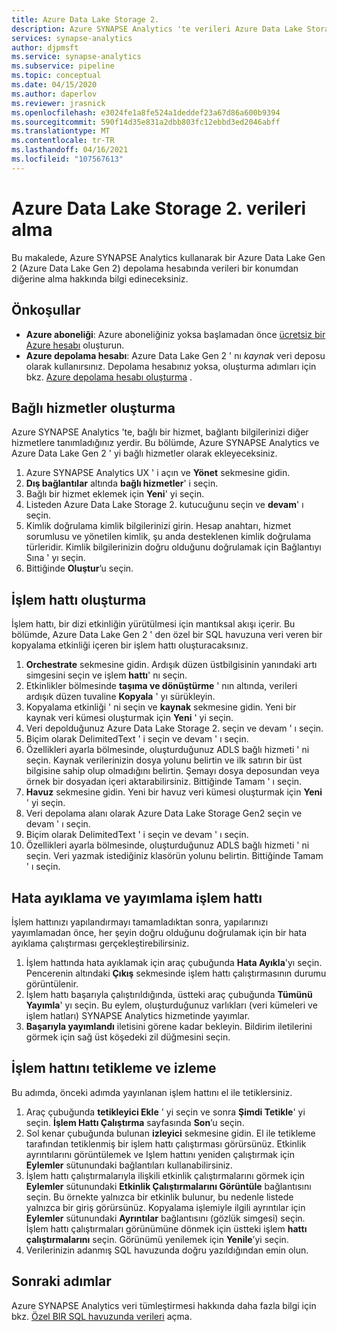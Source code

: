 ```yaml
---
title: Azure Data Lake Storage 2.
description: Azure SYNAPSE Analytics 'te verileri Azure Data Lake Storage 2. alma hakkında bilgi edinin
services: synapse-analytics
author: djpmsft
ms.service: synapse-analytics
ms.subservice: pipeline
ms.topic: conceptual
ms.date: 04/15/2020
ms.author: daperlov
ms.reviewer: jrasnick
ms.openlocfilehash: e3024fe1a8fe524a1deddef23a67d86a600b9394
ms.sourcegitcommit: 590f14d35e831a2dbb803fc12ebbd3ed2046abff
ms.translationtype: MT
ms.contentlocale: tr-TR
ms.lasthandoff: 04/16/2021
ms.locfileid: "107567613"
---
```

# <a name="ingest-data-into-azure-data-lake-storage-gen2"></a>Azure Data Lake Storage 2. verileri alma 

Bu makalede, Azure SYNAPSE Analytics kullanarak bir Azure Data Lake Gen 2 (Azure Data Lake Gen 2) depolama hesabında verileri bir konumdan diğerine alma hakkında bilgi edineceksiniz.

## <a name="prerequisites"></a>Önkoşullar

* **Azure aboneliği**: Azure aboneliğiniz yoksa başlamadan önce [ücretsiz bir Azure hesabı](https://azure.microsoft.com/free/) oluşturun.
* **Azure depolama hesabı**: Azure Data Lake Gen 2 ' nı *kaynak* veri deposu olarak kullanırsınız. Depolama hesabınız yoksa, oluşturma adımları için bkz. [Azure depolama hesabı oluşturma](../../storage/common/storage-account-create.md?bc=%2fazure%2fsynapse-analytics%2fbreadcrumb%2ftoc.json&toc=%2fazure%2fsynapse-analytics%2ftoc.json) .

## <a name="create-linked-services"></a>Bağlı hizmetler oluşturma

Azure SYNAPSE Analytics 'te, bağlı bir hizmet, bağlantı bilgilerinizi diğer hizmetlere tanımladığınız yerdir. Bu bölümde, Azure SYNAPSE Analytics ve Azure Data Lake Gen 2 ' yi bağlı hizmetler olarak ekleyeceksiniz.

1. Azure SYNAPSE Analytics UX ' i açın ve **Yönet** sekmesine gidin.
1. **Dış bağlantılar** altında **bağlı hizmetler**' i seçin.
1. Bağlı bir hizmet eklemek için **Yeni**' yi seçin.
1. Listeden Azure Data Lake Storage 2. kutucuğunu seçin ve **devam**' ı seçin.
1. Kimlik doğrulama kimlik bilgilerinizi girin. Hesap anahtarı, hizmet sorumlusu ve yönetilen kimlik, şu anda desteklenen kimlik doğrulama türleridir. Kimlik bilgilerinizin doğru olduğunu doğrulamak için Bağlantıyı Sına ' yı seçin. 
1. Bittiğinde **Oluştur**’u seçin.

## <a name="create-pipeline"></a>İşlem hattı oluşturma

İşlem hattı, bir dizi etkinliğin yürütülmesi için mantıksal akışı içerir. Bu bölümde, Azure Data Lake Gen 2 ' den özel bir SQL havuzuna veri veren bir kopyalama etkinliği içeren bir işlem hattı oluşturacaksınız.

1. **Orchestrate** sekmesine gidin. Ardışık düzen üstbilgisinin yanındaki artı simgesini seçin ve işlem **hattı**' nı seçin.
1. Etkinlikler bölmesinde **taşıma ve dönüştürme** ' nın altında, verileri ardışık düzen tuvaline **Kopyala** ' yı sürükleyin.
1. Kopyalama etkinliği ' ni seçin ve **kaynak** sekmesine gidin. Yeni bir kaynak veri kümesi oluşturmak için **Yeni** ' yi seçin.
1. Veri depolduğunuz Azure Data Lake Storage 2. seçin ve devam ' ı seçin.
1. Biçim olarak DelimitedText ' i seçin ve devam ' ı seçin.
1. Özellikleri ayarla bölmesinde, oluşturduğunuz ADLS bağlı hizmeti ' ni seçin. Kaynak verilerinizin dosya yolunu belirtin ve ilk satırın bir üst bilgisine sahip olup olmadığını belirtin. Şemayı dosya deposundan veya örnek bir dosyadan içeri aktarabilirsiniz. Bittiğinde Tamam ' ı seçin.
1. **Havuz** sekmesine gidin. Yeni bir havuz veri kümesi oluşturmak için **Yeni** ' yi seçin.
1. Veri depolama alanı olarak Azure Data Lake Storage Gen2 seçin ve devam ' ı seçin.
1. Biçim olarak DelimitedText ' i seçin ve devam ' ı seçin.
1. Özellikleri ayarla bölmesinde, oluşturduğunuz ADLS bağlı hizmeti ' ni seçin. Veri yazmak istediğiniz klasörün yolunu belirtin. Bittiğinde Tamam ' ı seçin.

## <a name="debug-and-publish-pipeline"></a>Hata ayıklama ve yayımlama işlem hattı

İşlem hattınızı yapılandırmayı tamamladıktan sonra, yapılarınızı yayımlamadan önce, her şeyin doğru olduğunu doğrulamak için bir hata ayıklama çalıştırması gerçekleştirebilirsiniz.

1. İşlem hattında hata ayıklamak için araç çubuğunda **Hata Ayıkla**'yı seçin. Pencerenin altındaki **Çıkış** sekmesinde işlem hattı çalıştırmasının durumu görüntülenir. 
1. İşlem hattı başarıyla çalıştırıldığında, üstteki araç çubuğunda **Tümünü Yayımla**' yı seçin. Bu eylem, oluşturduğunuz varlıkları (veri kümeleri ve işlem hatları) SYNAPSE Analytics hizmetinde yayımlar.
1. **Başarıyla yayımlandı** iletisini görene kadar bekleyin. Bildirim iletilerini görmek için sağ üst köşedeki zil düğmesini seçin. 


## <a name="trigger-and-monitor-the-pipeline"></a>İşlem hattını tetikleme ve izleme

Bu adımda, önceki adımda yayınlanan işlem hattını el ile tetiklersiniz. 

1. Araç çubuğunda **tetikleyici Ekle** ' yi seçin ve sonra **Şimdi Tetikle**' yi seçin. **İşlem Hattı Çalıştırma** sayfasında **Son**’u seçin.  
1. Sol kenar çubuğunda bulunan **izleyici** sekmesine gidin. El ile tetikleme tarafından tetiklenmiş bir işlem hattı çalıştırması görürsünüz. Etkinlik ayrıntılarını görüntülemek ve Işlem hattını yeniden çalıştırmak için **Eylemler** sütunundaki bağlantıları kullanabilirsiniz.
1. İşlem hattı çalıştırmalarıyla ilişkili etkinlik çalıştırmalarını görmek için **Eylemler** sütunundaki **Etkinlik Çalıştırmalarını Görüntüle** bağlantısını seçin. Bu örnekte yalnızca bir etkinlik bulunur, bu nedenle listede yalnızca bir giriş görürsünüz. Kopyalama işlemiyle ilgili ayrıntılar için **Eylemler** sütunundaki **Ayrıntılar** bağlantısını (gözlük simgesi) seçin. İşlem hattı çalıştırmaları görünümüne dönmek için üstteki işlem **hattı çalıştırmalarını** seçin. Görünümü yenilemek için **Yenile**’yi seçin.
1. Verilerinizin adanmış SQL havuzunda doğru yazıldığından emin olun.


## <a name="next-steps"></a>Sonraki adımlar

Azure SYNAPSE Analytics veri tümleştirmesi hakkında daha fazla bilgi için bkz. [Özel BIR SQL havuzunda verileri](data-integration-sql-pool.md) açma.